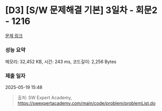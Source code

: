 # [D3] [S/W 문제해결 기본] 3일차 - 회문2 - 1216 

[문제 링크](https://swexpertacademy.com/main/code/problem/problemDetail.do?contestProbId=AV14Rq5aABUCFAYi) 

### 성능 요약

메모리: 32,452 KB, 시간: 243 ms, 코드길이: 2,256 Bytes

### 제출 일자

2025-05-19 15:48



> 출처: SW Expert Academy, https://swexpertacademy.com/main/code/problem/problemList.do